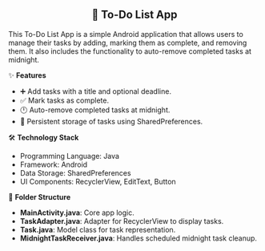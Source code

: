 <h2 align="center">📝 To-Do List App</h2>
<p>This To-Do List App is a simple Android application that allows users to manage their tasks by adding, marking them as complete, and removing them. It also includes the functionality to auto-remove completed tasks at midnight.</p>

✨ **Features**
- ➕ Add tasks with a title and optional deadline.
- ✅ Mark tasks as complete.
- 🕛 Auto-remove completed tasks at midnight.
- 💾 Persistent storage of tasks using SharedPreferences.

🛠️ **Technology Stack**
- Programming Language: Java
- Framework: Android
- Data Storage: SharedPreferences
- UI Components: RecyclerView, EditText, Button

📂 **Folder Structure**
- **MainActivity.java**: Core app logic.
- **TaskAdapter.java**: Adapter for RecyclerView to display tasks.
- **Task.java**: Model class for task representation.
- **MidnightTaskReceiver.java**: Handles scheduled midnight task cleanup.

